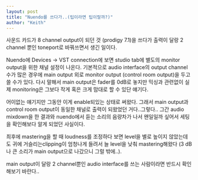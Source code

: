 ```yaml
---
layout: post
title: "Nuendo를 쓰다가..(팁이라면 팁이랄까?)"
author: "Keith"
---
```



사운드 카드가 8 channel output이 되던 것 (prodigy 7.1)을 쓰다가 출력이 달랑 2 channel 뿐인 toneport로 바꿔쓰면서 생긴 일이다.

Nuendo에 Devices -> VST connection에 보면 studio tab에 별도의 monitor output을 위한 채널 설정이 나온다. 기본적으로 audio interface의 output channel 수가 많은 경우에 main output 외로 monitor output (control room output)을 두고 쓸 수가 있다. 다시 말해서 main output은 fader를 0dB로 놓지만 믹싱과 관련없이 실제 monitoring은 그보다 작게 혹은 크게 맘대로 할 수 있단 얘기다.

어이없는 얘기지만 그동안 이게 enable되있는 상태로 써왔다. 그래서 main output과 control room output이 동일한 채널로 출력이 되왔었던 거다..그렇다.. 그간 audio mixdown을 한 결과와 nuendo에서 듣는 소리의 음량차가 나서 왠일일까 싶어서 세팅을 확인해보다 알게 되었던 사실이다.

최후에 mastering을 할 때 loudness를 조정하다 보면 level을 별로 높이지 않았는데도 귀에 거슬리는clipping이 엄청나게 들려서 늘 level을 낮춰 mastering해왔다 (3 dB나 큰 소리가 main output으로 나갔으니 그럴 밖에..).

main output이 달랑 2 channel뿐인 audio interface를 쓰는 사람이라면 반드시 확인해보기 바란다..


